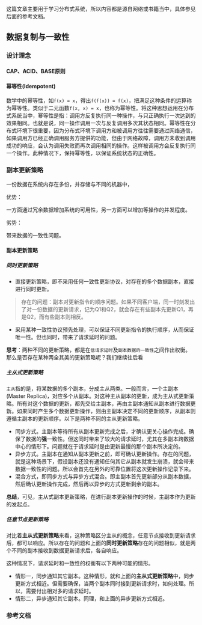 这篇文章主要用于学习分布式系统，所以内容都是源自网络或书籍当中，具体参见后面的参考文档。

## 数据复制与一致性

### 设计理念
#### CAP、ACID、BASE原则

#### 幂等性(Idempotent)
数学中的幂等性，如`f(x) = x`，得出`f(f(x)) = f(x)`，把满足这种条件的运算称为幂等性。类似于二元函数`f(x, x) = x`，也称为幂等性。将这种思想运用在分布式系统当中，幂等性是指：调用方反复执行同一种操作，与只正确执行一次达到的效果相同。也就是说，同一操作调用一次与反复调用多次其状态相同。幂等性在分布式环境下很重要，因为分布式环境下调用方和被调用方往往需要通过网络通信，如果调用方已经正确调用服务方提供的功能，但由于网络故障，调用方未收到调用成功的响应，会认为调用失败而再次调用相同的操作。这样被调用方会反复执行同一个操作。此种情况下，保持幂等性，以保证系统状态的正确性。

### 副本更新策略

一份数据在系统内存在多份，并存储与不同的机器中，

优势：

一方面通过冗余数据增加系统的可用性，另一方面可以增加等操作的并发程度。

劣势：

带来数据的一致性问题。

#### 副本更新策略
##### 同时更新策略
  * 直接更新策略，即不采用任何一致性更新协议，对存在的多个数据副本，直接进行同时更新。
> 存在的问题：副本对更新指令的顺序问题。如果不同客户端，同一时刻发出了对一份数据的更新请求，记为Q1和Q2，就会存在有些副本先更新Q1，再是Q2，而有些副本则相反。

  * 采用某种一致性协议预先处理，可以保证不同更新指令的执行顺序，从而保证唯一性。但也同时，带来了请求延时的问题。
  
**思考**：两种不同的更新策略，都是在`低请求延时`及`副本数据的一致性`之间作出权衡。那么是否存在某种两全其美的更新策略呢？我们继续往后看

##### 主从式更新策略
`主从`指的是，将某数据的多个副本，分成主从两类。一般而言，一个主副本(Master Replica)，对应多个从副本。对这种主从副本的更新，成为主从式更新策略。所有对这个数据的更新，都先交给主副本，再由主副本通知从副本进行数据更新。如果同时产生多个数据更新操作，则由主副本决定不同的更新顺序，从副本则遵循主副本的更新顺序。以下是两种不同的主从更新策略。
  * 同步方式。主副本等待所有从副本更新完成之后，才确认更关心操作完成。确保了数据的**强**一致性。但这同时带来了较大的请求延时，尤其在多副本跨数据中心的情形下。问题就在于请求延时是由更新最慢的那个副本所决定的。
  * 异步方式。主副本在通知从副本更新之前，即可确认更新操作。存在的问题，就是这种场景下，假设副本还没有通知任何其它从副本就发生崩溃，就会带来数据一致性的问题。所以会首先在另外的可靠位置将这次更新操作记录下来。
  * 混合方式，即同步方式与异步方式混合。即主副本首先更新部分从副本数据，然后确认更新操作完成，然后再以异步的方式更新剩余的副本。

**总结**，可见，主从式副本更新策略，在进行副本更新操作的时候，主副本作为更新的发起点。

##### 任意节点更新策略
对比着**主从式更新策略**来看，这种策略区分主从的概念，任意节点接收到更新请求后，都可以响应。所以存在的问题和上面的**同时更新策略**存在的问题相似，就是两个不同的副本接收到数据更新请求后，各自响应。

这种情况下，请求延时和一致性的权衡有以下两种可能的情形。
  * 情形一，同步通知其它副本。这种情形，就和上面的**主从式更新策略**中，同步更新方式相近。但需要确保，当两个副本同时接到更新请求时，如何处理。所以，需要付出相对多的请求延时。
  * 情形二，异步通知其它副本。同理，和上面的异步更新方式相近。

### 参考文档
